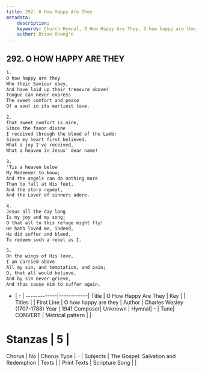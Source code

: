 ```yaml
---
title: 292. O How Happy Are They
metadata:
    description: 
    keywords: Church Hymnal, O How Happy Are They, O how happy are they, 
    author: Brian Onang'o
---
```



## 292. O HOW HAPPY ARE THEY

```txt
1.
O how happy are they 
Who their Saviour obey, 
And have laid up their treasure above! 
Tongue can never express 
The sweet comfort and peace 
Of a soul in its earliest love. 

2.
That sweet comfort is mine, 
Since the favor divine 
I received through the blood of the Lamb; 
Since my heart first believed. 
What a joy I've received, 
What a heaven in Jesus' dear name! 

3.
'Tis a heaven below 
My Redeemer to know; 
And the angels can do nothing more 
Than to fall at His feet, 
And the story repeat, 
And the Lover of sinners adore. 

4.
Jesus all the day long 
Is my joy and my song; 
O that all to this refuge might fly! 
He hath loved me, indeed, 
He did suffer and bleed, 
To redeem such a rebel as I. 

5.
On the wings of His love, 
I am carried above 
All my sin, and temptation, and pain; 
O, that all would believe, 
And by sin never grieve, 
And thus cause Him to suffer again.
```

- |   -  |
-------------|------------|
Title | O How Happy Are They |
Key |  |
Titles |  |
First Line | O how happy are they |
Author | Charles Wesley (1707-1788)
Year | 1941
Composer| Unknown |
Hymnal|  - |
Tune| CONVERT |
Metrical pattern | |
# Stanzas | 5 |
Chorus | No |
Chorus Type | - |
Subjects | The Gospel: Salvation and Redemption |
Texts |  |
Print Texts | 
Scripture Song |  |
  

